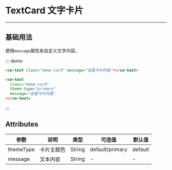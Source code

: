 # TextCard 文字卡片

<!-- {.md} -->

---

<!-- {.md} -->

## 基础用法

<!-- {.md} -->

使用`message`属性来自定义文字内容。

<!-- {.md} -->

<ce-text-card-demo-zh></ce-text-card-demo-zh>

::: demo

```html
<ce-text class="demo-card" message="这是卡片内容"></ce-text>

<ce-text
  class="demo-card"
  theme-type="primary"
  message="这是卡片内容"
></ce-text>
```

:::

## Attributes

<!-- {.md} -->

| 参数      | 说明       | 类型   | 可选值          | 默认值  |
| --------- | ---------- | ------ | --------------- | ------- |
| themeType | 卡片主题色 | String | default/primary | default |
| message | 文本内容 | String | - | - |
